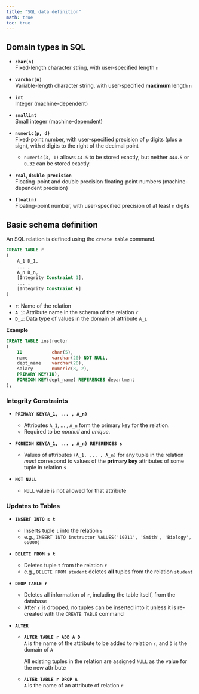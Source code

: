```yaml
---
title: "SQL data definition"
math: true
toc: true
---
```


## Domain types in SQL

- **`char(n)`**\
    Fixed-length character string, with user-specified length `n`
    
- **`varchar(n)`**\
    Variable-length character string, with user-specified **maximum** length `n`
    
- **`int`**\
    Integer (machine-dependent)
    
- **`smallint`**\
    Small integer (machine-dependent)
    
- **`numeric(p, d)`**\
    Fixed-point  number, with user-specified precision of `p` digits (plus a sign), with `d` digits to the right of the decimal point
    - `numeric(3, 1)` allows `44.5` to be stored exactly, but neither `444.5` or `0.32` can be stored exactly.
  
- **`real`, `double precision`**\
    Floating-point and double precision floating-point numbers (machine-dependent precision)
    
- **`float(n)`**\
    Floating-point number, with user-specified precision of at least `n` digits
    

## Basic schema definition

An SQL relation is defined using the `create table` command.

```sql
CREATE TABLE r
(
	A_1 D_1,
	... ,
	A_n D_n,
	[Integrity Constraint 1],
	... ,
	[Integrity Constraint k]
)
```

- `r`: Name of the relation
- `A_i`: Attribute name in the schema of the relation `r`
- `D_i`: Data type of values in the domain of attribute `A_i`

**Example**
```sql
CREATE TABLE instructor
(
	ID           char(5),
	name         varchar(20) NOT NULL,
	dept_name    varchar(20),
	salary       numeric(8, 2),
	PRIMARY KEY(ID),
	FOREIGN KEY(dept_name) REFERENCES department
);
```
    

### Integrity Constraints

- **`PRIMARY KEY(A_1, ... , A_n)`**
    - Attributes `A_1`, … , `A_n` form the primary key for the relation.
    - Required to be *nonnull* and *unique*.
    
- **`FOREIGN KEY(A_1, ... , A_n) REFERENCES s`**
    - Values of attributes `(A_1, ... , A_n)` for any tuple in the relation *must* correspond to values of the **primary key** attributes of some tuple in relation `s`
    
- **`NOT NULL`**
    - `NULL` value is not allowed for that attribute
    

### Updates to Tables

- **`INSERT INTO s t`**
    - Inserts tuple `t` into the relation `s`
    - e.g., `INSERT INTO instructor VALUES('10211', 'Smith', 'Biology', 66000)`

- **`DELETE FROM s t`**
    - Deletes tuple `t` from the relation `r`
    - e.g., `DELETE FROM student` deletes **all** tuples from the relation `student`
    
- **`DROP TABLE r`**
    - Deletes all information of `r`, including the table itself, from the database
    - After `r` is dropped, no tuples can be inserted into it unless it is re-created with the `CREATE TABLE` command
    
- **`ALTER`**
    - **`ALTER TABLE r ADD A D`**\
        `A` is the name of the attribute to be added to relation `r`, and `D` is the domain of `A`
        
        All existing tuples in the relation are assigned `NULL` as the value for the new attribute
        
    - **`ALTER TABLE r DROP A`**\
        `A` is the name of an attribute of relation `r`